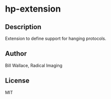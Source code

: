 # hp-extension 
## Description 
Extension to define support for hanging protocols.
## Author 
Bill Wallace, Radical Imaging
## License 
MIT